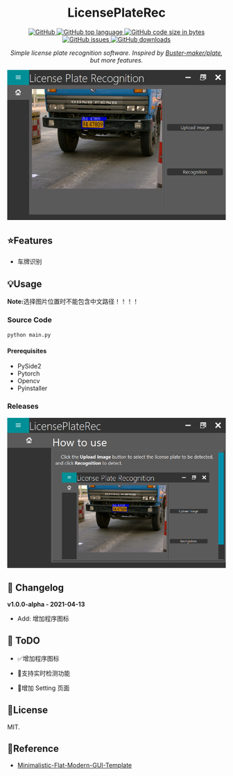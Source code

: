 <h1 align="center">LicensePlateRec</h1>

<p align="center">
    <a href="https://github.com/laugh12321/LicensePlateRec/blob/master/LICENSE">
        <img alt="GitHub" src="https://img.shields.io/github/license/laugh12321/LicensePlateRec?logo=Github">
    </a>
    <a href="https://github.com/laugh12321/LicensePlateRec">
        <img alt="GitHub top language" src="https://img.shields.io/github/languages/top/laugh12321/LicensePlateRec?logo=github">
    </a>
    <a href="https://github.com/laugh12321/LicensePlateRec">
        <img alt="GitHub code size in bytes" src="https://img.shields.io/github/languages/code-size/laugh12321/LicensePlateRec?logo=github">
    </a>
    <a href="https://github.com/laugh12321/LicensePlateRec/issues">
        <img alt="GitHub issues" src="https://img.shields.io/github/issues/laugh12321/LicensePlateRec?logo=github">
    </a>
    <a href="https://github.com/laugh12321/LicensePlateRec/releases">
        <img alt="GitHub downloads" src="https://img.shields.io/github/downloads/laugh12321/LicensePlateRec/total?logo=github">
    </a>
</p>

<p align="center">
    <em>Simple license plate recognition software. Inspired by <a href="https://github.com/Buster-maker/plate">Buster-maker/plate</a>, but more features.</em>
</p>

<p align="center">
  <img src="./icons/demo.png">
</p>


## ⭐️Features

* 车牌识别

## 💡Usage

<b>Note:</b>选择图片位置时不能包含中文路径！！！！

### Source Code

```python
python main.py
```

#### Prerequisites

- PySide2
- Pytorch
- Opencv
- Pyinstaller

### Releases

<p align="center">
  <img src="./icons/usage.png">
</p>

## 📅 Changelog

<b>v1.0.0-alpha - 2021-04-13</b>
* Add: 增加程序图标

## 📌 ToDO

- ✅增加程序图标

- 🔳支持实时检测功能

- 🔳增加 Setting 页面

## 📄License
MIT.

## 📃Reference

- [Minimalistic-Flat-Modern-GUI-Template](https://github.com/anjalp/Minimalistic-Flat-Modern-GUI-Template)
